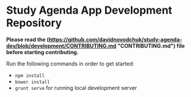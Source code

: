 # Study Agenda App Development Repository

**Please read the (https://github.com/davidnovodchuk/study-agenda-dev/blob/development/CONTRIBUTING.md "CONTRIBUTING.md") file before starting contributing.**

Run the following commands in order to get started:

* ``` npm install ```
* ``` bower install ```
* ``` grunt serve ``` for running local development server
